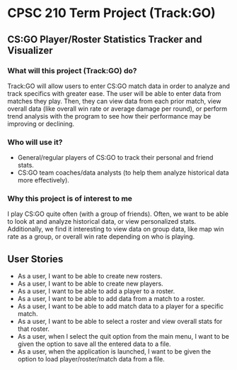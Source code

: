 # CPSC 210 Term Project (Track:GO)

## CS:GO Player/Roster Statistics Tracker and Visualizer

### What will this project (Track:GO) do?

Track:GO will allow users to enter CS:GO match data in order to analyze and track specifics
with greater ease. The user will be able to enter data from matches they play. Then, they
can view data from each prior match, view overall data (like overall win rate or average 
damage per round), or perform trend analysis with the program to see how their performance
may be improving or declining.

### Who will use it?

- General/regular players of CS:GO to track their personal and friend stats.
- CS:GO team coaches/data analysts (to help them analyze historical data more effectively).

### Why this project is of interest to me

I play CS:GO quite often (with a group of friends). Often, we want to be able to look at 
and analyze historical data, or view personalized stats. Additionally, we find it
interesting to view data on group data, like map win rate as a group, or overall win rate
depending on who is playing.

## User Stories

- As a user, I want to be able to create new rosters.
- As a user, I want to be able to create new players.
- As a user, I want to be able to add a player to a roster.
- As a user, I want to be able to add data from a match to a roster.
- As a user, I want to be able to add match data to a player for a specific match.
- As a user, I want to be able to select a roster and view overall stats for that roster.
- As a user, when I select the quit option from the main menu, I want to be given the option to save all the entered data to a file.
- As a user, when the application is launched, I want to be given the option to load player/roster/match data from a file.
